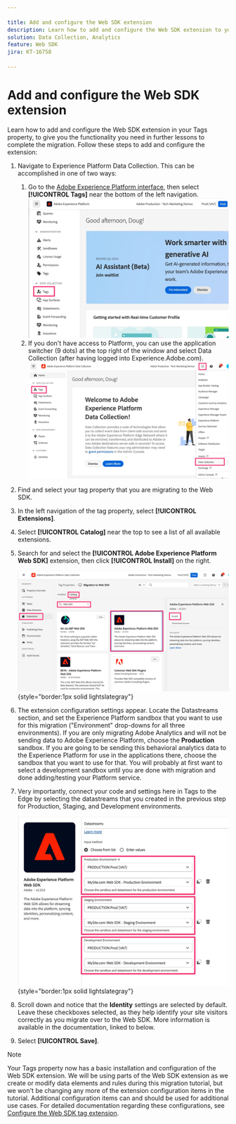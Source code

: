 ```yaml
---

title: Add and configure the Web SDK extension
description: Learn how to add and configure the Web SDK extension to your Tags property, to give you the functionality you need in further lessons to complete the migration.
solution: Data Collection, Analytics
feature: Web SDK
jira: KT-16758

---
```


# Add and configure the Web SDK extension

Learn how to add and configure the Web SDK extension in your Tags property, to give you the functionality you need in further lessons to complete the migration.
Follow these steps to add and configure the extension:

1. Navigate to Experience Platform Data Collection. This can be accomplished in one of two ways:
    1. Go to the [Adobe Experience Platform interface](https://platform.adobe.com/), then select **[!UICONTROL Tags]** near the bottom of the left navigation.
        ![Access tags 1](assets/access-tags-1.jpg)
    1. If you don't have access to Platform, you can use the application switcher (9 dots) at the top right of the window and select Data Collection (after having logged into Experience.Adobe.com).
        ![Access tags 2](assets/access-tags-2.jpg)
1. Find and select your tag property that you are migrating to the Web SDK.
1. In the left navigation of the tag property, select **[!UICONTROL Extensions]**.
1. Select **[!UICONTROL Catalog]** near the top to see a list of all available extensions.
1. Search for and select the **[!UICONTROL Adobe Experience Platform Web SDK]** extension, then click **[!UICONTROL Install]** on the right.

    ![Find the Web SDK Extension](assets/find-the-websdk-extension.jpg){style="border:1px solid lightslategray"}

1. The extension configuration settings appear. Locate the Datastreams section, and set the Experience Platform sandbox that you want to use for this migration ("Environment" drop-downs for all three environments). If you are only migrating Adobe Analytics and will not be sending data to Adobe Experience Platform, choose the **Production** sandbox. If you are going to be sending this behavioral analytics data to the Experience Platform for use in the applications there, choose the sandbox that you want to use for that. You will probably at first want to select a development sandbox until you are done with migration and done adding/testing your Platform service.
1. Very importantly, connect your code and settings here in Tags to the Edge by selecting the datastreams that you created in the previous step for Production, Staging, and Development environments.

    ![Datastream selection](assets/choose-datastreams.jpg){style="border:1px solid lightslategray"}

1. Scroll down and notice that the **Identity** settings are selected by default. Leave these checkboxes selected, as they help identify your site visitors correctly as you migrate over to the Web SDK. More information is available in the documentation, linked to below.

1. Select **[!UICONTROL Save]**.

>[!NOTE]
>
>Your Tags property now has a basic installation and configuration of the Web SDK extension. We will be using parts of the Web SDK extension as we create or modify data elements and rules during this migration tutorial, but we won't be changing any more of the extension configuration items in the tutorial. Additional configuration items can and should be used for additional use cases. For detailed documentation regarding these configurations, see [Configure the Web SDK tag extension](https://experienceleague.adobe.com/en/docs/experience-platform/tags/extensions/client/web-sdk/web-sdk-extension-configuration).
